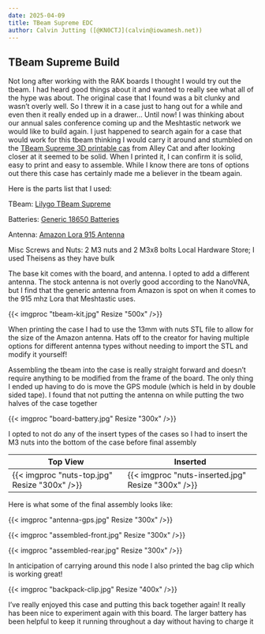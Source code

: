 ```yaml
---
date: 2025-04-09
title: TBeam Supreme EDC
author: Calvin Jutting ([@KN0CTJ](calvin@iowamesh.net))
---
```


## TBeam Supreme Build

Not long after working with the RAK boards I thought I would try out the tbeam. I had heard good things about it and wanted to really see what all of the hype was about. The original case that I found was a bit clunky and wasn’t overly well. So I threw it in a case just to hang out for a while and even then it really ended up in a drawer… Until now! I was thinking about our annual sales conference coming up and the Meshtastic network we would like to build again. I just happened to search again for a case that would work for this tbeam thinking I would carry it around and stumbled on the [TBeam Supreme 3D printable cas](https://www.printables.com/model/705817-lilygo-t-beam-supreme-ts1-case-by-alley-cat) from Alley Cat and after looking closer at it seemed to be solid. When I printed it, I can confirm it is solid, easy to print and easy to assemble. While I know there are tons of options out there this case has certainly made me a believer in the tbeam again.

Here is the parts list that I used:

TBeam: [Lilygo TBeam Supreme](https://a.co/d/gpKhUJp)

Batteries: [Generic 18650 Batteries](https://a.co/d/8JVCCt4)

Antenna: [Amazon Lora 915 Antenna](https://a.co/d/dKgkbji)

Misc Screws and Nuts:
2 M3 nuts and 2 M3x8 bolts
Local Hardware Store; I used Theisens as they have bulk 


The base kit comes with the board, and antenna. I opted to add a different antenna. The stock antenna is not overly good according to the NanoVNA, but I find that the generic antenna from Amazon is spot on when it comes to the 915 mhz Lora that Meshtastic uses. 

{{< imgproc "tbeam-kit.jpg" Resize "500x" />}}

When printing the case I had to use the 13mm with nuts STL file to allow for the size of the Amazon antenna. Hats off to the creator for having multiple options for different antenna types without needing to import the STL and modify it yourself!

Assembling the tbeam into the case is really straight forward and doesn’t require anything to be modified from the frame of the board. The only thing I ended up having to do is move the GPS module (which is held in by double sided tape). I found that not putting the antenna on while putting the two halves of the case together

{{< imgproc "board-battery.jpg" Resize "300x" />}}

I opted to not do any of the insert types of the cases so I had to insert the M3 nuts into the bottom of the case before final assembly

| Top View | Inserted |
|--------- |--------- |
| {{< imgproc "nuts-top.jpg" Resize "300x" />}} | {{< imgproc "nuts-inserted.jpg" Resize "300x" />}} |


Here is what some of the final assembly looks like:


{{< imgproc "antenna-gps.jpg" Resize "300x" />}}


{{< imgproc "assembled-front.jpg" Resize "300x" />}}


{{< imgproc "assembled-rear.jpg" Resize "300x" />}}


In anticipation of carrying around this node I also printed the bag clip which is working great!


{{< imgproc "backpack-clip.jpg" Resize "400x" />}}


I’ve really enjoyed this case and putting this back together again! It really has been nice to experiment again with this board. The larger battery has been helpful to keep it running throughout a day without having to charge it
